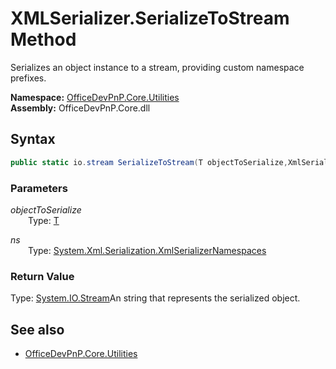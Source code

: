 # XMLSerializer.SerializeToStream Method  
Serializes an object instance to a stream, providing custom namespace prefixes.  

**Namespace:** [OfficeDevPnP.Core.Utilities](OfficeDevPnP.Core.Utilities.md)  
**Assembly:** OfficeDevPnP.Core.dll  
## Syntax
```C#
public static io.stream SerializeToStream(T objectToSerialize,XmlSerializerNamespaces ns)
```
### Parameters
*objectToSerialize*  
&emsp;&emsp;Type: [T](T.md) 
&emsp;&emsp;  
  
*ns*  
&emsp;&emsp;Type: [System.Xml.Serialization.XmlSerializerNamespaces](System.Xml.Serialization.XmlSerializerNamespaces.md) 
&emsp;&emsp;  
  
### Return Value
Type: [System.IO.Stream](System.IO.Stream.md 
)An string that represents the serialized object.

## See also
- [OfficeDevPnP.Core.Utilities](OfficeDevPnP.Core.Utilities.md)
